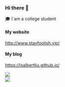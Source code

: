 ### Hi there 👋

<!--
**albertliu310/albertliu310** is a ✨ _special_ ✨ repository because its `README.md` (this file) appears on your GitHub profile.

Here are some ideas to get you started:

- 🔭 I’m currently working on ...
- 🌱 I’m currently learning ...
- 👯 I’m looking to collaborate on ...
- 🤔 I’m looking for help with ...
- 💬 Ask me about ...
- 📫 How to reach me: ...
- 😄 Pronouns: ...
- ⚡ Fun fact: ...
-->

🎓 I`am a college student 

#### My website
http://www.stayfoolish.vip/

#### My blog
https://isalbertliu.github.io/

<p>
<img align="center" src="https://github-readme-stats.vercel.app/api?username=IsAlbertLiu&show_icons=true&theme=tokyonight&line_height=21"  />
<br>
<img align="center" src="https://github-readme-stats.vercel.app/api/top-langs/?username=IsAlbertLiu&hide_langs_below=1&theme=default&line_height=27&layout=compact" />
</p>
